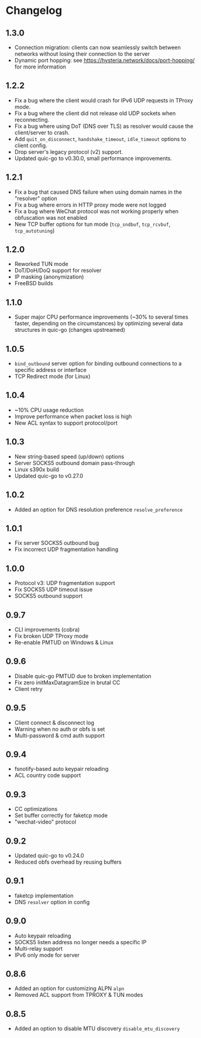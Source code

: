 # Changelog

## 1.3.0

- Connection migration: clients can now seamlessly switch between networks without losing their connection to the server
- Dynamic port hopping: see https://hysteria.network/docs/port-hopping/ for more information

## 1.2.2

- Fix a bug where the client would crash for IPv6 UDP requests in TProxy mode.
- Fix a bug where the client did not release old UDP sockets when reconnecting.
- Fix a bug where using DoT (DNS over TLS) as resolver would cause the client/server to crash.
- Add `quit_on_disconnect`, `handshake_timeout`, `idle_timeout` options to client config.
- Drop server's legacy protocol (v2) support.
- Updated quic-go to v0.30.0, small performance improvements.

## 1.2.1

- Fix a bug that caused DNS failure when using domain names in the "resolver" option
- Fix a bug where errors in HTTP proxy mode were not logged
- Fix a bug where WeChat protocol was not working properly when obfuscation was not enabled
- New TCP buffer options for tun mode (`tcp_sndbuf`, `tcp_rcvbuf`, `tcp_autotuning`)

## 1.2.0

- Reworked TUN mode
- DoT/DoH/DoQ support for resolver
- IP masking (anonymization)
- FreeBSD builds

## 1.1.0

- Super major CPU performance improvements (~30% to several times faster, depending on the circumstances) by optimizing several data structures in quic-go (changes upstreamed)

## 1.0.5

- `bind_outbound` server option for binding outbound connections to a specific address or interface
- TCP Redirect mode (for Linux)

## 1.0.4

- ~10% CPU usage reduction
- Improve performance when packet loss is high
- New ACL syntax to support protocol/port

## 1.0.3

- New string-based speed (up/down) options
- Server SOCKS5 outbound domain pass-through
- Linux s390x build
- Updated quic-go to v0.27.0

## 1.0.2

- Added an option for DNS resolution preference `resolve_preference`

## 1.0.1

- Fix server SOCKS5 outbound bug
- Fix incorrect UDP fragmentation handling

## 1.0.0

- Protocol v3: UDP fragmentation support
- Fix SOCKS5 UDP timeout issue
- SOCKS5 outbound support

## 0.9.7

- CLI improvements (cobra)
- Fix broken UDP TProxy mode
- Re-enable PMTUD on Windows & Linux

## 0.9.6

- Disable quic-go PMTUD due to broken implementation
- Fix zero initMaxDatagramSize in brutal CC
- Client retry

## 0.9.5

- Client connect & disconnect log
- Warning when no auth or obfs is set
- Multi-password & cmd auth support

## 0.9.4

- fsnotify-based auto keypair reloading
- ACL country code support

## 0.9.3

- CC optimizations
- Set buffer correctly for faketcp mode
- "wechat-video" protocol

## 0.9.2

- Updated quic-go to v0.24.0
- Reduced obfs overhead by reusing buffers

## 0.9.1

- faketcp implementation
- DNS `resolver` option in config

## 0.9.0

- Auto keypair reloading
- SOCKS5 listen address no longer needs a specific IP
- Multi-relay support
- IPv6 only mode for server

## 0.8.6

- Added an option for customizing ALPN `alpn`
- Removed ACL support from TPROXY & TUN modes

## 0.8.5

- Added an option to disable MTU discovery `disable_mtu_discovery`
